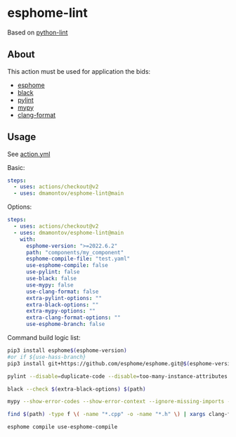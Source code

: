 # esphome-lint

Based on [python-lint](https://github.com/ricardochaves/python-lint)

## About

This action must be used for application the bids:

- [esphome](https://esphome.io/)
- [black](https://github.com/psf/black)
- [pylint](https://www.pylint.org/)
- [mypy](http://mypy-lang.org/)
- [clang-format](https://clang.llvm.org/docs/ClangFormat.html)

## Usage

See [action.yml](action.yml)

Basic:

```yml
steps:
  - uses: actions/checkout@v2
  - uses: dmamontov/esphome-lint@main
```

Options:

```yml
steps:
  - uses: actions/checkout@v2
  - uses: dmamontov/esphome-lint@main
    with:
      esphome-version: ">=2022.6.2"
      path: "components/my_component"
      esphome-compile-file: "test.yaml"
      use-esphome-compile: false
      use-pylint: false
      use-black: false
      use-mypy: false
      use-clang-format: false
      extra-pylint-options: ""
      extra-black-options: ""
      extra-mypy-options: ""
      extra-clang-format-options: ""
      use-esphome-branch: false
```

Command build logic list:

```bash
pip3 install esphome$(esphome-version)
#or if ${use-hass-branch}
pip3 install git+https://github.com/esphome/esphome.git@$(esphome-version)

pylint --disable=duplicate-code --disable=too-many-instance-attributes $(extra-pylint-options) $(path)

black --check $(extra-black-options) $(path)

mypy --show-error-codes --show-error-context --ignore-missing-imports --pretty --show-error-codes $(extra-mypy-options) $(path)

find $(path) -type f \( -name "*.cpp" -o -name "*.h" \) | xargs clang-format $(extra-clang-format-options) --dry-run -i

esphome compile use-esphome-compile
```
